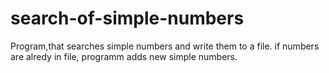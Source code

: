 # search-of-simple-numbers
Program,that searches simple numbers and write them to a file.
if numbers are alredy in file, programm adds new simple numbers.
